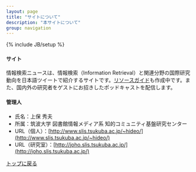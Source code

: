 ```yaml
---
layout: page
title: "サイトについて"
description: "本サイトについて"
group: navigation
---
```

{% include JB/setup %}

#### サイト
情報検索ニュースは、情報検索（Information Retrieval）と関連分野の国際研究動向を日本語ツイートで紹介するサイトです。[リソースガイド](./resources.html)も作成中です。また、国内外の研究者をゲストにお招きしたポッドキャストを配信します。

#### 管理人
* 氏名：上保 秀夫
* 所属：筑波大学 図書館情報メディア系 知的コミュニティ基盤研究センター
* URL（個人）：[http://www.slis.tsukuba.ac.jp/~hideo/](http://www.slis.tsukuba.ac.jp/~hideo/)
* URL（研究室）：[http://joho.slis.tsukuba.ac.jp/](http://joho.slis.tsukuba.ac.jp/)


[トップに戻る](./)
